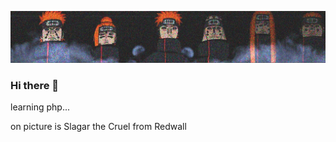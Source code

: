 ![pain aktsuki](https://github.com/rt1718/rt1718/blob/main/channels4_banner.jpg?raw=true)

### Hi there 👋
learning php...

on picture is Slagar the Cruel from Redwall
<!--
**rt1718/rt1718** is a ✨ _special_ ✨ repository because its `README.md` (this file) appears on your GitHub profile.

Here are some ideas to get you started:

- 🔭 I’m currently working on ...
- 🌱 I’m currently learning ...
- 👯 I’m looking to collaborate on ...
- 🤔 I’m looking for help with ...
- 💬 Ask me about ...
- 📫 How to reach me: ...
- 😄 Pronouns: ...
- ⚡ Fun fact: ...
-->
